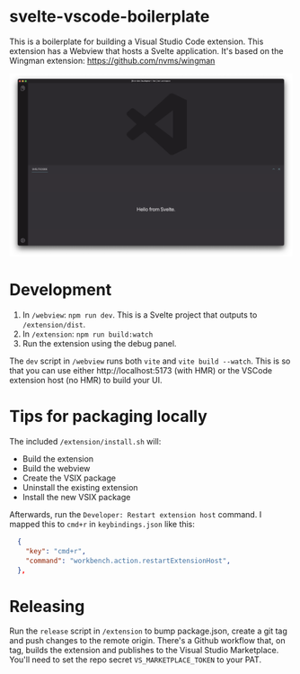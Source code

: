 # svelte-vscode-boilerplate

This is a boilerplate for building a Visual Studio Code extension. This extension has a Webview that hosts a Svelte application. It's based on the Wingman extension: https://github.com/nvms/wingman

<center>

![image](.github/media/preview.png)

</center>

# Development

1. In `/webview`: `npm run dev`. This is a Svelte project that outputs to `/extension/dist`.
2. In `/extension`: `npm run build:watch`
3. Run the extension using the debug panel.

The `dev` script in `/webview` runs both `vite` and `vite build --watch`. This is so that you can use either http://localhost:5173 (with HMR) or the VSCode extension host (no HMR) to build your UI.

# Tips for packaging locally

The included `/extension/install.sh` will:

- Build the extension
- Build the webview
- Create the VSIX package
- Uninstall the existing extension
- Install the new VSIX package

Afterwards, run the `Developer: Restart extension host` command. I mapped this to `cmd+r` in `keybindings.json` like this:

```json
  {
    "key": "cmd+r",
    "command": "workbench.action.restartExtensionHost",
  },
```

# Releasing

Run the `release` script in `/extension` to bump package.json, create a git tag and push changes to the remote origin. There's a Github workflow that, on tag, builds the extension and publishes to the Visual Studio Marketplace. You'll need to set the repo secret `VS_MARKETPLACE_TOKEN` to your PAT.

# 